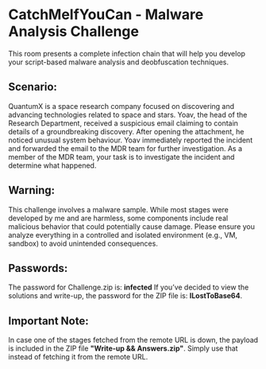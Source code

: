 # CatchMeIfYouCan - Malware Analysis Challenge
This room presents a complete infection chain that will help you develop your script-based malware analysis and deobfuscation techniques.

## Scenario: 
QuantumX is a space research company focused on discovering and 
advancing technologies related to space and stars. 
Yoav, the head of the Research Department, received a suspicious email 
claiming to contain details of a groundbreaking discovery. After opening the 
attachment, he noticed unusual system behaviour. Yoav immediately 
reported the incident and forwarded the email to the MDR team for further 
investigation. As a member of the MDR team, your task is to investigate the 
incident and determine what happened. 

## Warning: 
This challenge involves a malware sample. While most stages were 
developed by me and are harmless, some components include real 
malicious behavior that could potentially cause damage. Please ensure 
you analyze everything in a controlled and isolated environment (e.g., 
VM, sandbox) to avoid unintended consequences.

## Passwords: 
The password for Challenge.zip is: **infected** 
If you’ve decided to view the solutions and write-up, the password for the ZIP file is: 
**ILostToBase64**.

## Important Note:
In case one of the stages fetched from the remote URL is down, the payload is included in the ZIP file **"Write-up && Answers.zip"**. Simply use that instead of fetching it from the remote URL.
